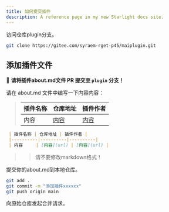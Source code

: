 ```yaml
---
title: 如何提交插件
description: A reference page in my new Starlight docs site.
---
```


访问仓库plugin分支。

```bash
git clone https://gitee.com/syraem-rget-p45/maiplugin.git
```

## 添加插件文件
📌 **请将插件about.md文件 PR 提交至 `plugin` 分支！**

请在 about.md 文件中编写一下内容内容：

> | 插件名称 | 仓库地址 | 插件作者 |
> |----------|----------|----------|
> | 内容     | [内容](url) | [内容](url) |
```markdown
 | 插件名称 | 仓库地址 | 插件作者 |
 |----------|----------|----------|
 | 内容     | [内容](url) | [内容](url) |
```

>>请不要修改markdown格式！

提交你的about.md到本地仓库。

```bash
git add .
git commit -m "添加插件xxxxxx"
git push origin main
```

向原始仓库发起合并请求。
